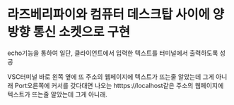 
 # 라즈베리파이와 컴퓨터 데스크탑 사이에 양방향 통신 소켓으로 구현

echo기능을 통하여 일단, 클라이언트에서 입력한 텍스트를 터미널에서 출력하도록 성공


VSC터미널 바로 왼쪽 옆에 뜨 주소의 웹페이지에 텍스트가 뜨는줄 알았는데 그게 아니래 Port오른쪽에 커서를 갖다대면 나오는 htttps://localhost같은 주소의 웹페이지에 텍스트가 뜨는줄 알았는데 그게 아니래.

